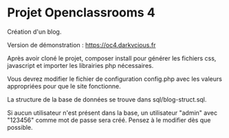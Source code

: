 # Projet Openclassrooms 4
Création d'un blog.

Version de démonstration : https://oc4.darkvcious.fr

Après avoir cloné le projet, composer install pour générer les fichiers css, javascript et importer les librairies php nécessaires.

Vous devrez modifier le fichier de configuration config.php avec les valeurs appropriées pour que le site fonctionne.

La structure de la base de données se trouve dans sql/blog-struct.sql.

Si aucun utilisateur n'est présent dans la base, un utilisateur "admin" avec "123456" comme mot de passe sera créé. Pensez à le modifier dès que possible.


